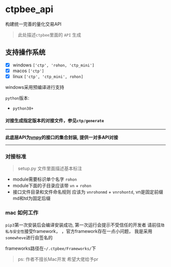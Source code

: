 # ctpbee_api

构建统一完善的量化交易API

> 此处描述`ctpbee`里面的 `API` 生成

## 支持操作系统

- [x] windows `['ctp', 'rohon, 'ctp_mini']`
- [x] macos `['ctp']`
- [x] linux `['ctp', 'ctp_mini', rohon]`

windows采用预编译进行支持

`python`版本:

- `python38+`

#### 对接生成指定版本的对接文件，参见`ctp/generate`

---

**此底层API为[vnpy](https://github.com/vnpy/vnpy)的接口的集合封装, 提供一对多API对接**

---

### 对接标准

> setup.py 文件里面描述基本标注

- module需要标识单个名字 `rohon`
- module下面的子目录应该带 `vn` + `rohon`
- 接口文件目录和文件命名规则 应该为 `vnrohonmd` + `vnrohontd`, vn是固定前缀 md和td为固定后缀

### mac 如何工作


`pip3`第一次安装后会编译安装成功, 第一次运行会提示不受信任的开发者 请前往`隐私与安全性`接受framework，
，官方framework存在一点小问题， 我是采用`somewheve`进行自签名的

frameworks路径在`~/.ctpbee/Frameworks/`下




> ps: 作者不擅长Mac开发 希望大佬给予pr